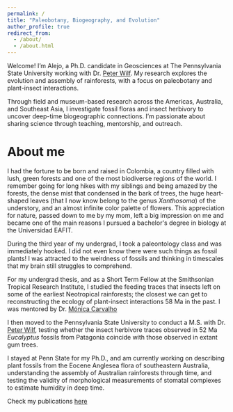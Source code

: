 ```yaml
---
permalink: /
title: "Paleobotany, Biogeography, and Evolution"
author_profile: true
redirect_from: 
  - /about/
  - /about.html
---
```


Welcome! I’m Alejo, a Ph.D. candidate in Geosciences at The Pennsylvania State University working with Dr. [Peter Wilf](https://www.geosc.psu.edu/directory/peter-wilf/). My research explores the evolution and assembly of rainforests, with a focus on paleobotany and plant-insect interactions. 

Through field and museum-based research across the Americas, Australia, and Southeast Asia, I investigate fossil floras and insect herbivory to uncover deep-time biogeographic connections. I’m passionate about sharing science through teaching, mentorship, and outreach.

About me
======
I had the fortune to be born and raised in Colombia, a country filled with lush, green
forests and one of the most biodiverse regions of the world. I remember going for long hikes with my siblings and being amazed by the forests, the dense mist that condensed in the bark of trees, the huge heart-shaped leaves (that I now know belong to the genus _Xanthosoma_) of the understory, and an almost infinite color palette of flowers. This appreciation for nature, passed down to me by my mom, left a big impression on me and became one of the main reasons I pursued a bachelor's degree in biology at the Universidad EAFIT.

During the third year of my undergrad, I took a paleontology class and was immediately hooked. I did not even know there were such things as fossil plants! I was attracted to the weirdness of fossils and thinking in timescales that my brain still struggles to comprehend.

For my undergrad thesis, and as a Short Term Fellow at the Smithsonian Tropical Research Institute, I studied the feeding traces that insects left on some of the earliest Neotropical rainforests; the closest we can get to reconstructing the ecology of plant-insect interactions 58 Ma in the past. I was mentored by Dr. [Mónica Carvalho](https://lsa.umich.edu/paleontology/people/curators/monica-carvalho.html)

I then moved to the Pennsylvania State University to conduct a M.S. with Dr. [Peter Wilf](https://www.geosc.psu.edu/directory/peter-wilf), testing whether the insect herbivore traces observed in 52 Ma _Eucalyptus_ fossils from Patagonia coincide with those observed in extant gum trees.

I stayed at Penn State for my Ph.D., and am currently working on describing plant fossils from the Eocene Anglesea flora of southeastern Australia, understanding the assembly of Australian rainforests through time, and testing the validity of morphological measurements of stomatal complexes to estimate humidity in deep time.

Check my publications [here](/_publications/)


<!--
Getting started
======
1. Register a GitHub account if you don't have one and confirm your e-mail (required!)
1. Fork [this template](https://github.com/academicpages/academicpages.github.io) by clicking the "Use this template" button in the top right. 
1. Go to the repository's settings (rightmost item in the tabs that start with "Code", should be below "Unwatch"). Rename the repository "[your GitHub username].github.io", which will also be your website's URL.
1. Set site-wide configuration and create content & metadata (see below -- also see [this set of diffs](http://archive.is/3TPas) showing what files were changed to set up [an example site](https://getorg-testacct.github.io) for a user with the username "getorg-testacct")
1. Upload any files (like PDFs, .zip files, etc.) to the files/ directory. They will appear at https://[your GitHub username].github.io/files/example.pdf.  
1. Check status by going to the repository settings, in the "GitHub pages" section

Site-wide configuration
------
The main configuration file for the site is in the base directory in [_config.yml](https://github.com/academicpages/academicpages.github.io/blob/master/_config.yml), which defines the content in the sidebars and other site-wide features. You will need to replace the default variables with ones about yourself and your site's github repository. The configuration file for the top menu is in [_data/navigation.yml](https://github.com/academicpages/academicpages.github.io/blob/master/_data/navigation.yml). For example, if you don't have a fieldwork or blog posts, you can remove those items from that navigation.yml file to remove them from the header. 

Create content & metadata
------
For site content, there is one Markdown file for each type of content, which are stored in directories like _publications, _talks, _posts, _teaching, or _pages. For example, each talk is a Markdown file in the [_talks directory](https://github.com/academicpages/academicpages.github.io/tree/master/_talks). At the top of each Markdown file is structured data in YAML about the talk, which the theme will parse to do lots of cool stuff. The same structured data about a talk is used to generate the list of talks on the [Talks page](https://academicpages.github.io/talks), each [individual page](https://academicpages.github.io/talks/2012-03-01-talk-1) for specific talks, the talks section for the [CV page](/cv), and the [map of places you've given a talk](https://academicpages.github.io/talkmap.html) (if you run this [python file](https://github.com/academicpages/academicpages.github.io/blob/master/talkmap.py) or [Jupyter notebook](https://github.com/academicpages/academicpages.github.io/blob/master/talkmap.ipynb), which creates the HTML for the map based on the contents of the _talks directory).

**Markdown generator**

The repository includes [a set of Jupyter notebooks](https://github.com/academicpages/academicpages.github.io/tree/master/markdown_generator
) that converts a CSV containing structured data about talks or presentations into individual Markdown files that will be properly formatted for the Academic Pages template. The sample CSVs in that directory are the ones I used to create my own personal website at stuartgeiger.com. My usual workflow is that I keep a spreadsheet of my publications and talks, then run the code in these notebooks to generate the Markdown files, then commit and push them to the GitHub repository.

How to edit your site's GitHub repository
------
Many people use a git client to create files on their local computer and then push them to GitHub's servers. If you are not familiar with git, you can directly edit these configuration and Markdown files directly in the github.com interface. Navigate to a file (like [this one](https://github.com/academicpages/academicpages.github.io/blob/master/_talks/2012-03-01-talk-1.md) and click the pencil icon in the top right of the content preview (to the right of the "Raw | Blame | History" buttons). You can delete a file by clicking the trashcan icon to the right of the pencil icon. You can also create new files or upload files by navigating to a directory and clicking the "Create new file" or "Upload files" buttons. 

Example: editing a Markdown file for a talk
![Editing a Markdown file for a talk](/images/editing-talk.png)

For more info
------
More info about configuring Academic Pages can be found in [the guide](https://academicpages.github.io/markdown/), the [growing wiki](https://github.com/academicpages/academicpages.github.io/wiki), and you can always [ask a question on GitHub](https://github.com/academicpages/academicpages.github.io/discussions). The [guides for the Minimal Mistakes theme](https://mmistakes.github.io/minimal-mistakes/docs/configuration/) (which this theme was forked from) might also be helpful.
-->